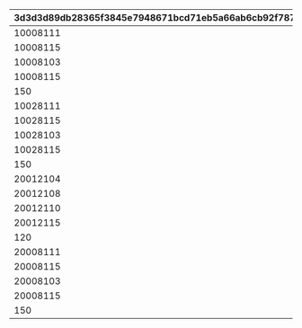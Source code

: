 |3d3d3d89db28365f3845e7948671bcd71eb5a66ab6cb92f787a113aeb932401a|07e73039f17e52f5eb35ffdcef5010fdf615fa1202a1869e8e1f20f173431b8e|d8a06910087a5644567f493a4f6ba11fb424fbab157e97df9869f7290212bd8b|21223377dd0396c88dae2aad033049b52c6ec107216e54cd7622e25311da8fbb|1afeab9c1c6527f58daad2bfe01063c34fafe2e265be6a7ea491986ecea2b950|2dbe07a0ade38239361a6c242c09e8240d08ea68c4394280c3fbf618927c7280|4ba1ee42695016ac033c5e51acfca109cfccd15d4078688309d794de7311c7db|
| --- | --- | --- | --- | --- | --- | --- |
|10008111|0|10008101|0||1|1|
|10008115|0|10008112|0||1|2|
|10008103|0|10008101|0||3|3|
|10008115|0|10008105|0||3|4|
|150|0|10008112|0||4|5|
|10028111|0|10028101|0||1|6|
|10028115|0|10028112|0||1|7|
|10028103|0|10028101|0||3|8|
|10028115|0|10028105|0||3|9|
|150|0|10028112|0||4|10|
|20012104|0|20012104|20012107||11|11|
|20012108|0|20012108|20012109||11|12|
|20012110|0|20012110|20012114||11|13|
|20012115|0|20012115|20012115||11|14|
|120|0|20012110|0||4|15|
|20008111|0|20008101|0||1|16|
|20008115|0|20008112|0||1|17|
|20008103|0|20008101|0||3|18|
|20008115|0|20008105|0||3|19|
|150|0|20008112|0||4|20|